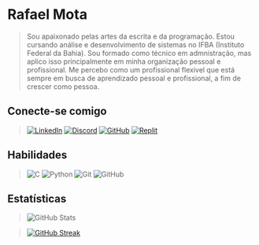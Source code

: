# Rafael Mota

> Sou apaixonado pelas artes da escrita e da programação. Estou cursando análise e desenvolvimento de sistemas no IFBA (Instituto Federal da Bahia).
>  Sou formado como técnico em admnistração, mas aplico isso principalmente em minha organização pessoal e profissional.
> Me percebo como um profissional flexivel que está sempre em busca de aprendizado pessoal e profissional, a fim de crescer como pessoa.

## Conecte-se comigo 
> [![LinkedIn](https://img.shields.io/badge/LinkedIn-0077B5?style=for-the-badge&logo=linkedin&logoColor=white)](https://www.linkedin.com/in/rafaelmotacr/)
[![Discord](https://img.shields.io/badge/Discord-7289DA?style=for-the-badge&logo=discord&logoColor=white)](https://https://discord.com/channels/@rafaelmotacr/)
[![GitHub](https://img.shields.io/badge/GitHub-100000?style=for-the-badge&logo=github&logoColor=white)](https://github.com/rafaelmotacr)
[![Replit](https://img.shields.io/badge/replit-DF7401?style=for-the-badge&logo=replit&logoColor=white)](https://replit.com/@rafaelmotacr)

## Habilidades

> ![C](https://img.shields.io/badge/C-00599C?style=for-the-badge&logo=c&logoColor=white)
![Python](https://img.shields.io/badge/Python-14354C?style=for-the-badge&logo=python&logoColor=white)
![Git](https://img.shields.io/badge/GIT-E44C30?style=for-the-badge&logo=git&logoColor=white)
![GitHub](https://img.shields.io/badge/GitHub-100000?style=for-the-badge&logo=github&logoColor=white)

## Estatísticas

> ![GitHub Stats](https://github-readme-stats.vercel.app/api?username=rafaelmotacr&theme=react&bg_color=1C1C1C&border_color=000000&show_icons=true&icon_color=2EFEF7&title_color=2EFEF7&text_color=FFF&hide=stars&hide_title=true)

> [![GitHub Streak](https://streak-stats.demolab.com?user=rafaelmotacr&theme=black-ice&hide_border=true)](https://git.io/streak-stats)
<!---
RafaelMotaCR/RafaelMotaCR is a ✨ special ✨ repository because its `README.md` (this file) appears on your GitHub profile.
You can click the Preview link to take a look at your changes.
--->
